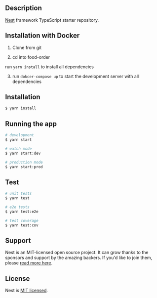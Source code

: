 ## Description

[Nest](https://github.com/nestjs/nest) framework TypeScript starter repository.

## Installation with Docker

1. Clone from git

2. cd into food-order

run `yarn install` to install all dependencies

3. run `dokcer-compose up` to start the development server with all dependencies

## Installation

```bash
$ yarn install
```

## Running the app

```bash
# development
$ yarn start

# watch mode
$ yarn start:dev

# production mode
$ yarn start:prod
```

## Test

```bash
# unit tests
$ yarn test

# e2e tests
$ yarn test:e2e

# test coverage
$ yarn test:cov
```

## Support

Nest is an MIT-licensed open source project. It can grow thanks to the sponsors and support by the amazing backers. If you'd like to join them, please [read more here](https://docs.nestjs.com/support).

## License

  Nest is [MIT licensed](LICENSE).
